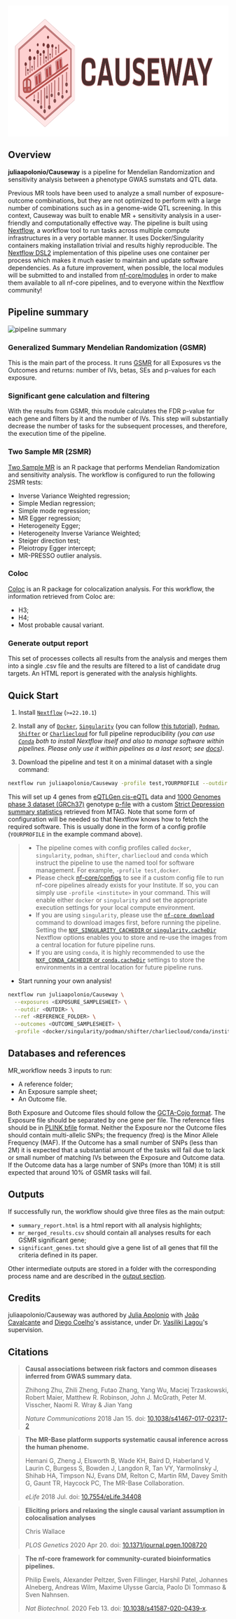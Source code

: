 <a href="github.com/juliaapolonio/MR_workflow"><img src="assets/horizontal_logo.png" style="display: block; margin: 0 auto" height="298" /></a>


## Overview

**juliaapolonio/Causeway** is a pipeline for Mendelian Randomization and sensitivity analysis between a phenotype GWAS sumstats and QTL data.

Previous MR tools have been used to analyze a small number of exposure-outcome combinations, but they are not optimized to perform with a large number of combinations such as in a genome-wide QTL screening. In this context, Causeway was built to enable MR + sensitivity analysis in a user-friendly and computationally effective way.
The pipeline is built using [Nextflow](https://www.nextflow.io), a workflow tool to run tasks across multiple compute infrastructures in a very portable manner. It uses Docker/Singularity containers making installation trivial and results highly reproducible. The [Nextflow DSL2](https://www.nextflow.io/docs/latest/dsl2.html) implementation of this pipeline uses one container per process which makes it much easier to maintain and update software dependencies. 
As a future improvement, when possible, the local modules will be submitted to and installed from [nf-core/modules](https://github.com/nf-core/modules) in order to make them available to all nf-core pipelines, and to everyone within the Nextflow community!

## Pipeline summary

![pipeline summary](https://github.com/juliaapolonio/MR_workflow/blob/master/assets/causeway_diagram.png?raw=true)


### Generalized Summary Mendelian Randomization (GSMR)

This is the main part of the process. It runs [GSMR](https://yanglab.westlake.edu.cn/software/gcta/#MendelianRandomisation) for all Exposures vs the Outcomes and returns: number of IVs, betas, SEs and p-values for each exposure.

### Significant gene calculation and filtering

With the results from GSMR, this module calculates the FDR p-value for each gene and filters by it and the number of IVs. This step will substantially decrease the number of tasks for the subsequent processes, and therefore, the execution time of the pipeline.

### Two Sample MR (2SMR)

[Two Sample MR](https://mrcieu.github.io/TwoSampleMR/) is an R package that performs Mendelian Randomization and sensitivity analysis. The workflow is configured to run the following 2SMR tests:

- Inverse Variance Weighted regression;
- Simple Median regression;
- Simple mode regression;
- MR Egger regression;
- Heterogeneity Egger;
- Heterogeneity Inverse Variance Weighted;
- Steiger direction test;
- Pleiotropy Egger intercept;
- MR-PRESSO outlier analysis.

### Coloc

[Coloc](https://chr1swallace.github.io/coloc/) is an R package for colocalization analysis. For this workflow, the information retrieved from Coloc are:

- H3;
- H4;
- Most probable causal variant.

### Generate output report

This set of processes collects all results from the analysis and merges them into a single .csv file and the results are filtered to a list of candidate drug targets. An HTML report is generated with the analysis highlights.

## Quick Start

1. Install [`Nextflow`](https://www.nextflow.io/docs/latest/getstarted.html#installation) (`>=22.10.1`)

2. Install any of [`Docker`](https://docs.docker.com/engine/installation/), [`Singularity`](https://www.sylabs.io/guides/3.0/user-guide/) (you can follow [this tutorial](https://singularity-tutorial.github.io/01-installation/)), [`Podman`](https://podman.io/), [`Shifter`](https://nersc.gitlab.io/development/shifter/how-to-use/) or [`Charliecloud`](https://hpc.github.io/charliecloud/) for full pipeline reproducibility _(you can use [`Conda`](https://conda.io/miniconda.html) both to install Nextflow itself and also to manage software within pipelines. Please only use it within pipelines as a last resort; see [docs](https://nf-co.re/usage/configuration#basic-configuration-profiles))_.

3. Download the pipeline and test it on a minimal dataset with a single command:

```bash
nextflow run juliaapolonio/Causeway -profile test,YOURPROFILE --outdir <OUTDIR>
```

This will set up 4 genes from [eQTLGen cis-eQTL](https://eqtlgen.org/phase1.html) data and [1000 Genomes phase 3 dataset (GRCh37)](https://www.cog-genomics.org/plink/2.0/resources#1kg_phase3) genotype [p-file](https://www.cog-genomics.org/plink/2.0/formats#pgen) with a custom [Strict Depression summary statistics](https://r11.finngen.fi/pheno/F5_DEPRESSION_DYSTHYMIA) retrieved from MTAG. 
Note that some form of configuration will be needed so that Nextflow knows how to fetch the required software. This is usually done in the form of a config profile (`YOURPROFILE` in the example command above).

> - The pipeline comes with config profiles called `docker`, `singularity`, `podman`, `shifter`, `charliecloud` and `conda` which instruct the pipeline to use the named tool for software management. For example, `-profile test,docker`.
> - Please check [nf-core/configs](https://github.com/nf-core/configs#documentation) to see if a custom config file to run nf-core pipelines already exists for your Institute. If so, you can simply use `-profile <institute>` in your command. This will enable either `docker` or `singularity` and set the appropriate execution settings for your local compute environment.
> - If you are using `singularity`, please use the [`nf-core download`](https://nf-co.re/tools/#downloading-pipelines-for-offline-use) command to download images first, before running the pipeline. Setting the [`NXF_SINGULARITY_CACHEDIR` or `singularity.cacheDir`](https://www.nextflow.io/docs/latest/singularity.html?#singularity-docker-hub) Nextflow options enables you to store and re-use the images from a central location for future pipeline runs.
> - If you are using `conda`, it is highly recommended to use the [`NXF_CONDA_CACHEDIR` or `conda.cacheDir`](https://www.nextflow.io/docs/latest/conda.html) settings to store the environments in a central location for future pipeline runs.

- Start running your own analysis!

```bash
nextflow run juliaapolonio/Causeway \
  --exposures <EXPOSURE_SAMPLESHEET> \
  --outdir <OUTDIR> \
  --ref <REFERENCE_FOLDER> \
  --outcomes <OUTCOME_SAMPLESHEET> \
  -profile <docker/singularity/podman/shifter/charliecloud/conda/institute>
```

## Databases and references

MR_workflow needs 3 inputs to run:

- A reference folder;
- An Exposure sample sheet;
- An Outcome file.

Both Exposure and Outcome files should follow the [GCTA-Cojo format](https://yanglab.westlake.edu.cn/software/gcta/#COJO). The Exposure file should be separated by one gene per file. The reference files should be in [PLINK bfile](https://www.cog-genomics.org/plink/1.9/formats#bed) format.
Neither the Exposure nor the Outcome files should contain multi-allelic SNPs; the frequency (freq) is the Minor Allele Frequency (MAF). If the Outcome has a small number of SNPs (less than 2M) it is expected that a substantial amount of the tasks will fail due to lack or small number of matching IVs between the Exposure and Outcome data. If the Outcome data has a large number of SNPs (more than 10M) it is still expected that around 10% of GSMR tasks will fail.

## Outputs

If successfully run, the workflow should give three files as the main output:

- `summary_report.html` is a html report with all analysis highlights;
- `mr_merged_results.csv` should contain all analyses results for each GSMR significant gene;
- `significant_genes.txt` should give a gene list of all genes that fill the criteria defined in its paper.

Other intermediate outputs are stored in a folder with the corresponding process name and are described in the [output section](https://juliaapolonio.github.io/Causeway/output/).

## Credits

juliaapolonio/Causeway was authored by [Julia Apolonio](https://github.com/juliaapolonio/) with [João Cavalcante](https://github.com/jvfe/) and [Diego Coelho](https://github.com/diegomscoelho)'s assistance, under Dr. [Vasiliki Lagou](https://scholar.google.co.uk/citations?user=bjj5KdwAAAAJ&hl=en)'s supervision.


## Citations

> **Causal associations between risk factors and common diseases inferred from GWAS summary data.**
> 
> Zhihong Zhu, Zhili Zheng, Futao Zhang, Yang Wu, Maciej Trzaskowski, Robert Maier, Matthew R. Robinson, John J. McGrath, Peter M. Visscher, Naomi R. Wray & Jian Yang
>
> _Nature Communications_ 2018 Jan 15. doi: [10.1038/s41467-017-02317-2](https://doi.org/10.1038/s41467-017-02317-2)


> **The MR-Base platform supports systematic causal inference across the human phenome.**
>
> Hemani G, Zheng J, Elsworth B, Wade KH, Baird D, Haberland V, Laurin C, Burgess S, Bowden J, Langdon R, Tan VY, Yarmolinsky J, Shihab HA, Timpson NJ, Evans DM, Relton C, Martin RM, Davey Smith G, Gaunt TR, Haycock PC, The MR-Base Collaboration.
>
> _eLife_ 2018 Jul. doi: [10.7554/eLife.34408](https://doi.org/10.7554/eLife.34408)


> **Eliciting priors and relaxing the single causal variant assumption in colocalisation analyses**
>
> Chris Wallace
>
> _PLOS Genetics_ 2020 Apr 20. doi: [10.1371/journal.pgen.1008720](https://doi.org/10.1371/journal.pgen.1008720)


> **The nf-core framework for community-curated bioinformatics pipelines.**
>
> Philip Ewels, Alexander Peltzer, Sven Fillinger, Harshil Patel, Johannes Alneberg, Andreas Wilm, Maxime Ulysse Garcia, Paolo Di Tommaso & Sven Nahnsen.
>
> _Nat Biotechnol._ 2020 Feb 13. doi: [10.1038/s41587-020-0439-x](https://dx.doi.org/10.1038/s41587-020-0439-x).
